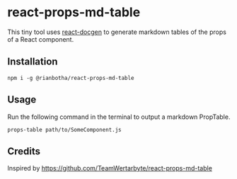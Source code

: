 # react-props-md-table
This tiny tool uses [react-docgen][] to generate markdown tables of the props of a React component.

[react-docgen]: https://github.com/reactjs/react-docgen

## Installation
```
npm i -g @rianbotha/react-props-md-table
```

## Usage
Run the following command in the terminal to output a markdown PropTable.
```
props-table path/to/SomeComponent.js
```

## Credits
Inspired by https://github.com/TeamWertarbyte/react-props-md-table
